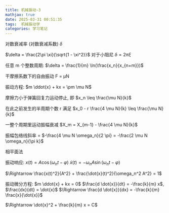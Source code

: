 ```yaml
---
title: 机械振动-3
mathjax: true
date: 2025-03-31 00:51:35
tags:  机械振动学
categories: 学习笔记
---
```

对数衰减率 (对数衰减系数) $\delta$

$\delta = \frac{2\pi \xi}{\sqrt{1 - \xi^2}}$ 对于小阻尼 $\delta = 2\pi \xi$

任意 m 个整数周期: $\delta = \frac{1}{m} \ln(\frac{x_n}{x_{n+m}})$

干摩擦系数下的自由振动 F = μN

振动方程: $m \ddot{x} + kx = \pm \mu N$

摩擦力小于弹簧回复力运动停止, 即 $x_n \leq \frac{\mu N}{k}$

在此之前发生的半周期个数 r 满足  $x_0 - r \frac{4 \mu N}{k} \leq \frac{\mu N}{k}$

一整个周期里运动振幅衰减  $X_m = X_{m-1} - \frac{4 \mu N}{k}$

振幅包络线斜率 = $-\frac{4 \mu N \omega_n}{2 \pi} = -\frac{2 \mu N \omega_n}{\pi k}$

相平面法

振动响应: $x(t) = A \cos(\omega_n t - \varphi)$  $\dot{x}(t) = -\omega_n A \sin(\omega_n t - \varphi)$

$\Rightarrow \frac{x(t)^2}{A^2} + \frac{\dot{x}(t)^2}{\omega_n^2 A^2} = 1$

振动微分方程: $m \ddot{x} + kx = 0$   $\frac{d \dot{x}}{dt} = -\frac{k}{m} x$,  $\frac{dx}{dt} = \dot{x}$ $\Rightarrow \frac{d \dot{x}}{dx} = -\frac{k}{m} \frac{x}{\dot{x}}$

$\Rightarrow \dot{x}^2 + \frac{k}{m} x = C$
